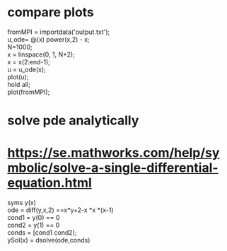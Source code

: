 # compare plots<br/>
fromMPI = importdata('output.txt');<br/>
u_ode= @(x) power(x,2) - x;<br/>
N=1000;<br/>
x = linspace(0, 1, N+2);<br/>
x = x(2:end-1);<br/>
u = u_ode(x);<br/>
plot(u);<br/>
hold all;<br/>
plot(fromMPI);<br/>



# solve pde analytically <br/>
# https://se.mathworks.com/help/symbolic/solve-a-single-differential-equation.html<br/>
syms y(x)<br/>
ode = diff(y,x,2) ==x*y+2-x *x *(x-1)<br/>
cond1 = y(0) == 0<br/>
cond2 = y(1) == 0<br/>
conds = [cond1 cond2];<br/>
ySol(x) = dsolve(ode,conds)<br/>
